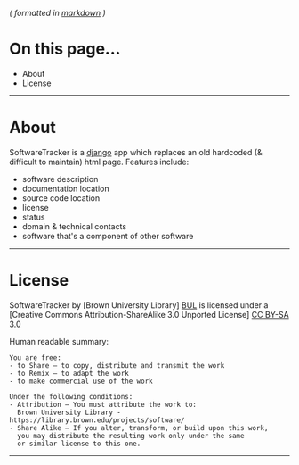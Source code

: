 _( formatted in [markdown](http://daringfireball.net/projects/markdown/) )_

On this page...
===============

- About
- License

---

About
=====

SoftwareTracker is a [django][DJ] app which replaces an old hardcoded (& difficult to maintain) html page. Features include:

- software description
- documentation location
- source code location
- license
- status
- domain & technical contacts
- software that's a component of other software

[DJ]:https://www.djangoproject.com

---

License
=======

SoftwareTracker by [Brown University Library] [BUL]
is licensed under a [Creative Commons Attribution-ShareAlike 3.0 Unported License] [CC BY-SA 3.0]

[BUL]: http://library.brown.edu/its/software/
[CC BY-SA 3.0]: http://creativecommons.org/licenses/by-sa/3.0/

Human readable summary:

    You are free:
    - to Share — to copy, distribute and transmit the work
    - to Remix — to adapt the work
    - to make commercial use of the work

    Under the following conditions:
    - Attribution — You must attribute the work to:
      Brown University Library - https://library.brown.edu/projects/software/
    - Share Alike — If you alter, transform, or build upon this work, 
      you may distribute the resulting work only under the same 
      or similar license to this one.  

---
